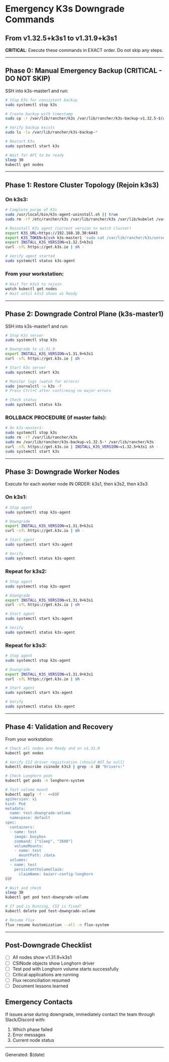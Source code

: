 # Emergency K3s Downgrade Commands
## From v1.32.5+k3s1 to v1.31.9+k3s1

**CRITICAL**: Execute these commands in EXACT order. Do not skip any steps.

---

## Phase 0: Manual Emergency Backup (CRITICAL - DO NOT SKIP)

SSH into k3s-master1 and run:

```bash
# Stop K3s for consistent backup
sudo systemctl stop k3s

# Create backup with timestamp
sudo cp -r /var/lib/rancher/k3s /var/lib/rancher/k3s-backup-v1.32.5-$(date +%Y%m%d-%H%M%S)

# Verify backup exists
sudo ls -la /var/lib/rancher/k3s-backup-*

# Restart K3s
sudo systemctl start k3s

# Wait for API to be ready
sleep 30
kubectl get nodes
```

---

## Phase 1: Restore Cluster Topology (Rejoin k3s3)

### On k3s3:

```bash
# Complete purge of K3s
sudo /usr/local/bin/k3s-agent-uninstall.sh || true
sudo rm -rf /etc/rancher/k3s /var/lib/rancher/k3s /var/lib/kubelet /var/lib/longhorn

# Reinstall K3s agent (current version to match cluster)
export K3S_URL=https://192.168.10.30:6443
export K3S_TOKEN=$(ssh k3s-master1 'sudo cat /var/lib/rancher/k3s/server/node-token')
export INSTALL_K3S_VERSION=v1.32.5+k3s1
curl -sfL https://get.k3s.io | sh -

# Verify agent started
sudo systemctl status k3s-agent
```

### From your workstation:

```bash
# Wait for k3s3 to rejoin
watch kubectl get nodes
# Wait until k3s3 shows as Ready
```

---

## Phase 2: Downgrade Control Plane (k3s-master1)

SSH into k3s-master1 and run:

```bash
# Stop K3s server
sudo systemctl stop k3s

# Downgrade to v1.31.9
export INSTALL_K3S_VERSION=v1.31.9+k3s1
curl -sfL https://get.k3s.io | sh -

# Start K3s server
sudo systemctl start k3s

# Monitor logs (watch for errors)
sudo journalctl -u k3s -f
# Press Ctrl+C after confirming no major errors

# Check status
sudo systemctl status k3s
```

### ROLLBACK PROCEDURE (if master fails):
```bash
# On k3s-master1:
sudo systemctl stop k3s
sudo rm -rf /var/lib/rancher/k3s
sudo mv /var/lib/rancher/k3s-backup-v1.32.5-* /var/lib/rancher/k3s
curl -sfL https://get.k3s.io | INSTALL_K3S_VERSION=v1.32.5+k3s1 sh -
sudo systemctl start k3s
```

---

## Phase 3: Downgrade Worker Nodes

Execute for each worker node IN ORDER: k3s1, then k3s2, then k3s3

### On k3s1:

```bash
# Stop agent
sudo systemctl stop k3s-agent

# Downgrade
export INSTALL_K3S_VERSION=v1.31.9+k3s1
curl -sfL https://get.k3s.io | sh -

# Start agent
sudo systemctl start k3s-agent

# Verify
sudo systemctl status k3s-agent
```

### Repeat for k3s2:

```bash
# Stop agent
sudo systemctl stop k3s-agent

# Downgrade
export INSTALL_K3S_VERSION=v1.31.9+k3s1
curl -sfL https://get.k3s.io | sh -

# Start agent
sudo systemctl start k3s-agent

# Verify
sudo systemctl status k3s-agent
```

### Repeat for k3s3:

```bash
# Stop agent
sudo systemctl stop k3s-agent

# Downgrade
export INSTALL_K3S_VERSION=v1.31.9+k3s1
curl -sfL https://get.k3s.io | sh -

# Start agent
sudo systemctl start k3s-agent

# Verify
sudo systemctl status k3s-agent
```

---

## Phase 4: Validation and Recovery

From your workstation:

```bash
# Check all nodes are Ready and on v1.31.9
kubectl get nodes

# Verify CSI driver registration (should NOT be null)
kubectl describe csinode k3s3 | grep -A 10 "Drivers:"

# Check Longhorn pods
kubectl get pods -n longhorn-system

# Test volume mount
kubectl apply -f - <<EOF
apiVersion: v1
kind: Pod
metadata:
  name: test-downgrade-volume
  namespace: default
spec:
  containers:
  - name: test
    image: busybox
    command: ["sleep", "3600"]
    volumeMounts:
    - name: test
      mountPath: /data
  volumes:
  - name: test
    persistentVolumeClaim:
      claimName: bazarr-config-longhorn
EOF

# Wait and check
sleep 30
kubectl get pod test-downgrade-volume

# If pod is Running, CSI is fixed!
kubectl delete pod test-downgrade-volume

# Resume Flux
flux resume kustomization --all -n flux-system
```

---

## Post-Downgrade Checklist

- [ ] All nodes show v1.31.9+k3s1
- [ ] CSINode objects show Longhorn driver
- [ ] Test pod with Longhorn volume starts successfully
- [ ] Critical applications are running
- [ ] Flux reconciliation resumed
- [ ] Document lessons learned

## Emergency Contacts

If issues arise during downgrade, immediately contact the team through Slack/Discord with:
1. Which phase failed
2. Error messages
3. Current node status

---

Generated: $(date)